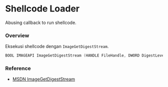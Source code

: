 # Shellcode Loader

Abusing callback to run shellcode.

### Overview

Eksekusi shellcode dengan `ImageGetDigestStream`.

```c++
BOOL IMAGEAPI ImageGetDigestStream (HANDLE FileHandle, DWORD DigestLevel, DIGEST_FUNCTION DigestFunction, DIGEST_HANDLE DigestHandle);
```

### Reference 

- [MSDN ImageGetDigestStream](https://docs.microsoft.com/en-us/windows/win32/api/imagehlp/nf-imagehlp-imagegetdigeststream)